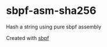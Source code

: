 # sbpf-asm-sha256

Hash a string using pure sbpf assembly

Created with [sbpf](https://github.com/deanmlittle/sbpf)